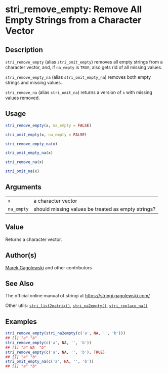 # stri_remove_empty: Remove All Empty Strings from a Character Vector

## Description

`stri_remove_empty` (alias `stri_omit_empty`) removes all empty strings from a character vector, and, if `na_empty` is `TRUE`, also gets rid of all missing values.

`stri_remove_empty_na` (alias `stri_omit_empty_na`) removes both empty strings and missing values.

`stri_remove_na` (alias `stri_omit_na`) returns a version of `x` with missing values removed.

## Usage

``` r
stri_remove_empty(x, na_empty = FALSE)

stri_omit_empty(x, na_empty = FALSE)

stri_remove_empty_na(x)

stri_omit_empty_na(x)

stri_remove_na(x)

stri_omit_na(x)
```

## Arguments

|            |                                                    |
|------------|----------------------------------------------------|
| `x`        | a character vector                                 |
| `na_empty` | should missing values be treated as empty strings? |

## Value

Returns a character vector.

## Author(s)

[Marek Gagolewski](https://www.gagolewski.com/) and other contributors

## See Also

The official online manual of <span class="pkg">stringi</span> at <https://stringi.gagolewski.com/>

Other utils: [`stri_list2matrix()`](stri_list2matrix.md), [`stri_na2empty()`](stri_na2empty.md), [`stri_replace_na()`](stri_replace_na.md)

## Examples




```r
stri_remove_empty(stri_na2empty(c('a', NA, '', 'b')))
## [1] "a" "b"
stri_remove_empty(c('a', NA, '', 'b'))
## [1] "a" NA  "b"
stri_remove_empty(c('a', NA, '', 'b'), TRUE)
## [1] "a" "b"
stri_omit_empty_na(c('a', NA, '', 'b'))
## [1] "a" "b"
```
